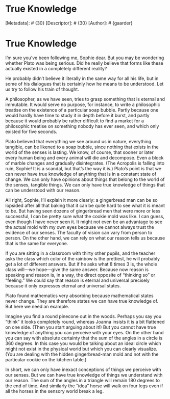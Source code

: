 # True Knowledge
[Metadata]: # {30}
[Descriptor]: # {30}
[Author]: # {gaarder}
# True Knowledge
I’m sure you’ve been following me, Sophie dear. But you may be wondering
whether Plato was being serious. Did he really believe that forms like these
actually existed in a completely different reality?

He probably didn’t believe it literally in the same way for all his life, but
in some of his dialogues that is certainly how he means to be understood. Let
us try to follow his train of thought.

A philosopher, as we have seen, tries to grasp something that is eternal and
immutable. It would serve no purpose, for instance, to write a philosophic
treatise on the existence of a particular soap bubble. Partly because one would
hardly have time to study it in depth before it burst, and partly because it
would probably be rather difficult to find a market for a philosophic treatise
on something nobody has ever seen, and which only existed for five seconds.

Plato believed that everything we see around us in nature, everything tangible,
can be likened to a soap bubble, since nothing that exists in the world of the
senses is lasting. We know, of course, that sooner or later every human being
and every animal will die and decompose. Even a block of marble changes and
gradually disintegrates. (The Acropolis is falling into ruin, Sophie! It is a
scandal, but that’s the way it is.) Plato’s point is that we can never have
true knowledge of anything that is in a constant state of change. We can only
have opinions about things that belong to the world of the senses, tangible
things. We can only have true knowledge of things that can be understood with
our reason.

All right, Sophie, I’ll explain it more clearly: a gingerbread man can be so
lopsided after all that baking that it can be quite hard to see what it is
meant to be. But having seen dozens of gingerbread men that were more or less
successful, I can be pretty sure what the cookie mold was like. I can guess,
even though I have never seen it. It might not even be an advantage to see the
actual mold with my own eyes because we cannot always trust the evidence of our
senses. The faculty of vision can vary from person to person. On the other
hand, we can rely on what our reason tells us because that is the same for
everyone.

If you are sitting in a classroom with thirty other pupils, and the teacher
asks the class which color of the rainbow is the prettiest, he will probably
get a lot of different answers. But if he asks what 8 times 3 is, the whole
class will—we hope—give the same answer. Because now reason is speaking and
reason is, in a way, the direct opposite of “thinking so” or “feeling.” We
could say that reason is eternal and universal precisely because it only
expresses eternal and universal states.

Plato found mathematics very absorbing because mathematical states never
change. They are therefore states we can have true knowledge of. But here we
need an example.

Imagine you find a round pinecone out in the woods. Perhaps you say you “think”
it looks completely round, whereas Joanna insists it is a bit flattened on one
side. (Then you start arguing about it!) But you cannot have true knowledge of
anything you can perceive with your eyes. On the other hand you can say with
absolute certainty that the sum of the angles in a circle is 360 degrees. In
this case you would be talking about an ideal circle which might not exist in
the physical world but which you can clearly visualize. (You are dealing with
the hidden gingerbread-man mold and not with the particular cookie on the
kitchen table.)

In short, we can only have inexact conceptions of things we perceive with our
senses. But we can have true knowledge of things we understand with our reason.
The sum of the angles in a triangle will remain 180 degrees to the end of time.
And similarly the “idea” horse will walk on four legs even if all the horses in
the sensory world break a leg.

